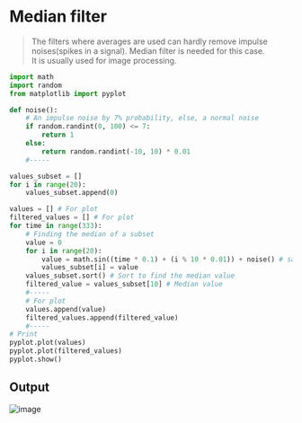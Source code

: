 # Median filter
>The filters where averages are used can hardly remove impulse noises(spikes in a signal). Median filter is needed for this case.<br>
>It is usually used for image processing.

~~~Python
import math
import random
from matplotlib import pyplot

def noise():
    # An impulse noise by 7% probability, else, a normal noise
    if random.randint(0, 100) <= 7:
        return 1
    else:
        return random.randint(-10, 10) * 0.01
    #-----

values_subset = []
for i in range(20):
    values_subset.append(0)

values = [] # For plot
filtered_values = [] # For plot
for time in range(333):
    # Finding the median of a subset
    value = 0
    for i in range(20):
        value = math.sin((time * 0.1) + (i % 10 * 0.01)) + noise() # same as analogRead
        values_subset[i] = value
    values_subset.sort() # Sort to find the median value
    filtered_value = values_subset[10] # Median value
    #-----
    # For plot
    values.append(value)
    filtered_values.append(filtered_value)
    #-----
# Print
pyplot.plot(values)
pyplot.plot(filtered_values)
pyplot.show()
~~~
## Output
![image](https://user-images.githubusercontent.com/67142421/154814024-3c0232b8-e7d9-4ddc-ab71-08f900201894.png)
